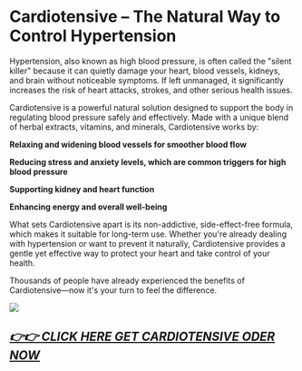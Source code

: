 # Cardiotensive – The Natural Way to Control Hypertension

Hypertension, also known as high blood pressure, is often called the "silent killer" because it can quietly damage your heart, blood vessels, kidneys, and brain without noticeable symptoms. If left unmanaged, it significantly increases the risk of heart attacks, strokes, and other serious health issues.

Cardiotensive is a powerful natural solution designed to support the body in regulating blood pressure safely and effectively. Made with a unique blend of herbal extracts, vitamins, and minerals, Cardiotensive works by:

**Relaxing and widening blood vessels for smoother blood flow**

**Reducing stress and anxiety levels, which are common triggers for high blood pressure**

**Supporting kidney and heart function**

**Enhancing energy and overall well-being**

What sets Cardiotensive apart is its non-addictive, side-effect-free formula, which makes it suitable for long-term use. Whether you're already dealing with hypertension or want to prevent it naturally, Cardiotensive provides a gentle yet effective way to protect your heart and take control of your health.

Thousands of people have already experienced the benefits of Cardiotensive—now it's your turn to feel the difference.

![](https://i.imgur.com/EOM4n22.jpeg)

## [*👉👉 CLICK HERE GET CARDIOTENSIVE ODER NOW*](https://sites.google.com/view/cardiotensive-all)
